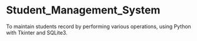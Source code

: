 # Student_Management_System
To maintain students record by performing various operations, using Python with Tkinter and SQLite3.
